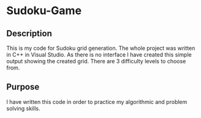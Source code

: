 # Sudoku-Game

## Description
This is my code for Sudoku grid generation. The whole project was written in C++ in Visual Studio.
As there is no interface I have created this simple output showing the created grid.
There are 3 difficulty levels to choose from.

## Purpose
I have written this code in order to practice my algorithmic and problem solving skills.



